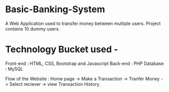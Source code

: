 # Basic-Banking-System
A Web Application used to transfer money between multiple users. Project contains 10 dummy users.
    
# Technology Bucket used -
Front-end : HTML, CSS, Bootstrap and Javascript
Back-end : PHP
Database : MySQL
    
Flow of the Website : Home page -> Make a Transaction -> Tranfer Money -> Select reciever -> view Transaction History.

